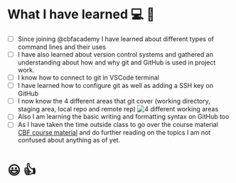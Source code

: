 # **What I have learned :computer: :woman:** 

- [ ] Since joining @cbfacademy I have learned about different types of command lines and their uses
- [ ] I have also learned about version control systems and gathered an understanding about how and why git and GitHub is used in project work.
- [ ] I know how to connect to git in VSCode terminal 
- [ ] I have learned how to configure git as well as adding a SSH key on GitHub
- [ ] I now know the 4 different areas that git cover (working directory, staging area, local repo and remote rep)
![4 different working areas](https://github.com/cbfacademy/github-fundamentals-ERobertss/assets/133209614/27c3a264-8ff0-4651-a8b3-cb72201f2c8b)
- [ ] Also I am learning the basic writing and formatting syntax on GitHub too
- [ ] As I have taken the time outside class to go over the course material [CBF course material](https://academy.codingblackfemales.com/courses/entry-to-tech/lessons/entry-to-tech/) and do further reading on the topics I am not confused about anything as of yet.
 
#     :smiley: :thumbsup:

